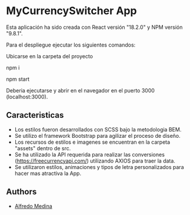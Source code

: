 
# MyCurrencySwitcher App


Esta aplicación ha sido creada con React versión "18.2.0" y NPM versión "9.8.1".

Para el despliegue ejecutar los siguientes comandos:

Ubicarse en la carpeta del proyecto

npm i 

npm start

Deberia ejecutarse y abrir en el navegador en el puerto 3000 (localhost:3000).





## Caracteristicas

- Los estilos fueron desarrollados con SCSS bajo la metodologia BEM.
- Se utilizo el framework Bootstrap para agilizar el proceso de diseño.
- Los recursos de estilos e imagenes se encuentran en la carpeta "assets" dentro de src.
- Se ha utilizado la API requerida para realizar las conversiones (https://freecurrencyapi.com/) utilizando AXIOS para traer la data.
- Se utilizaron estilos, animaciones y tipos de letra personalizados para hacer mas atractiva la App.




## Authors

- [Alfredo Medina](https://alfredom7.github.io/alfredomedinacv/)

